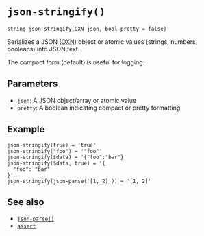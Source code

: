 # `json-stringify()`

```
string json-stringify(OXN json, bool pretty = false)
```

Serializes a JSON ([OXN](/reference/templating/oxn.md)) object or atomic values (strings, numbers, booleans) into JSON text.

The compact form (default) is useful for logging.

## Parameters

* `json`: A JSON object/array or atomic value
* `pretty`: A boolean indicating compact or pretty formatting

## Example

```
json-stringify(true) = 'true'
json-stringify("foo") = '"foo"'
json-stringify($data) = '{"foo":"bar"}'
json-stringify($data, true) = '{
  "foo": "bar"
}'
json-stringify(json-parse('[1, 2]')) = '[1, 2]'
```

## See also

* [`json-parse()`](/reference/functions/json-parse.md)
* [`assert`](/reference/actions/assert.md)
